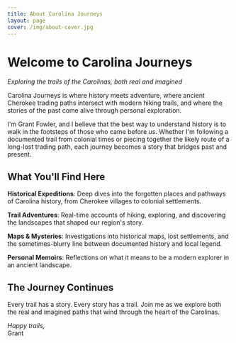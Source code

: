 ```yaml
---
title: About Carolina Journeys
layout: page
cover: /img/about-cover.jpg
---
```


# Welcome to Carolina Journeys

*Exploring the trails of the Carolinas, both real and imagined*

Carolina Journeys is where history meets adventure, where ancient Cherokee trading paths intersect with modern hiking trails, and where the stories of the past come alive through personal exploration.

I'm Grant Fowler, and I believe that the best way to understand history is to walk in the footsteps of those who came before us. Whether I'm following a documented trail from colonial times or piecing together the likely route of a long-lost trading path, each journey becomes a story that bridges past and present.

## What You'll Find Here

**Historical Expeditions**: Deep dives into the forgotten places and pathways of Carolina history, from Cherokee villages to colonial settlements.

**Trail Adventures**: Real-time accounts of hiking, exploring, and discovering the landscapes that shaped our region's story.

**Maps & Mysteries**: Investigations into historical maps, lost settlements, and the sometimes-blurry line between documented history and local legend.

**Personal Memoirs**: Reflections on what it means to be a modern explorer in an ancient landscape.

## The Journey Continues

Every trail has a story. Every story has a trail. Join me as we explore both the real and imagined paths that wind through the heart of the Carolinas.

*Happy trails,*  
Grant